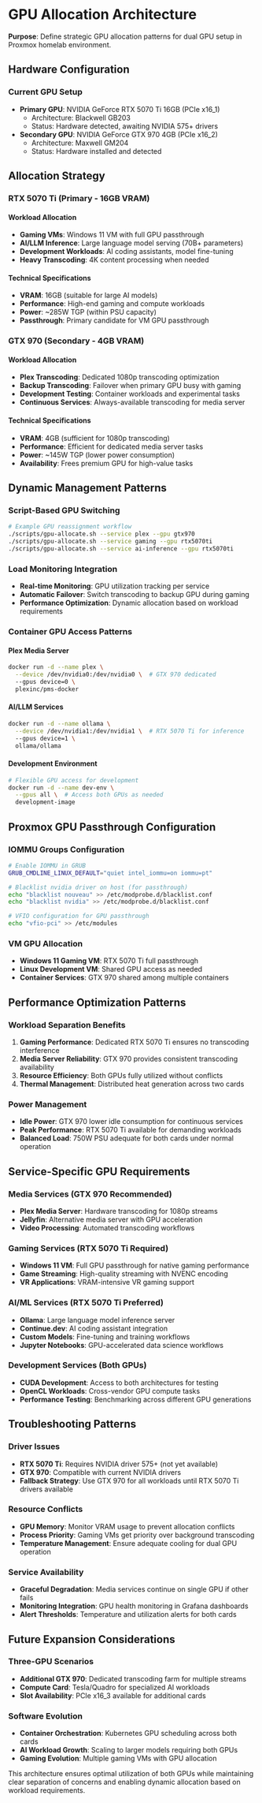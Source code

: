 # GPU Allocation Architecture

**Purpose**: Define strategic GPU allocation patterns for dual GPU setup in Proxmox homelab environment.

## Hardware Configuration

### Current GPU Setup
- **Primary GPU**: NVIDIA GeForce RTX 5070 Ti 16GB (PCIe x16_1)
  - Architecture: Blackwell GB203
  - Status: Hardware detected, awaiting NVIDIA 575+ drivers
- **Secondary GPU**: NVIDIA GeForce GTX 970 4GB (PCIe x16_2) 
  - Architecture: Maxwell GM204
  - Status: Hardware installed and detected

## Allocation Strategy

### RTX 5070 Ti (Primary - 16GB VRAM)

#### Workload Allocation
- **Gaming VMs**: Windows 11 VM with full GPU passthrough
- **AI/LLM Inference**: Large language model serving (70B+ parameters)
- **Development Workloads**: AI coding assistants, model fine-tuning
- **Heavy Transcoding**: 4K content processing when needed

#### Technical Specifications
- **VRAM**: 16GB (suitable for large AI models)
- **Performance**: High-end gaming and compute workloads
- **Power**: ~285W TGP (within PSU capacity)
- **Passthrough**: Primary candidate for VM GPU passthrough

### GTX 970 (Secondary - 4GB VRAM)

#### Workload Allocation  
- **Plex Transcoding**: Dedicated 1080p transcoding optimization
- **Backup Transcoding**: Failover when primary GPU busy with gaming
- **Development Testing**: Container workloads and experimental tasks
- **Continuous Services**: Always-available transcoding for media server

#### Technical Specifications
- **VRAM**: 4GB (sufficient for 1080p transcoding)
- **Performance**: Efficient for dedicated media server tasks
- **Power**: ~145W TGP (lower power consumption)
- **Availability**: Frees premium GPU for high-value tasks

## Dynamic Management Patterns

### Script-Based GPU Switching
```bash
# Example GPU reassignment workflow
./scripts/gpu-allocate.sh --service plex --gpu gtx970
./scripts/gpu-allocate.sh --service gaming --gpu rtx5070ti
./scripts/gpu-allocate.sh --service ai-inference --gpu rtx5070ti
```

### Load Monitoring Integration
- **Real-time Monitoring**: GPU utilization tracking per service
- **Automatic Failover**: Switch transcoding to backup GPU during gaming
- **Performance Optimization**: Dynamic allocation based on workload requirements

### Container GPU Access Patterns

#### Plex Media Server
```bash
docker run -d --name plex \
  --device /dev/nvidia0:/dev/nvidia0 \  # GTX 970 dedicated
  --gpus device=0 \
  plexinc/pms-docker
```

#### AI/LLM Services
```bash  
docker run -d --name ollama \
  --device /dev/nvidia1:/dev/nvidia1 \  # RTX 5070 Ti for inference
  --gpus device=1 \
  ollama/ollama
```

#### Development Environment
```bash
# Flexible GPU access for development
docker run -d --name dev-env \
  --gpus all \  # Access both GPUs as needed
  development-image
```

## Proxmox GPU Passthrough Configuration

### IOMMU Groups Configuration
```bash
# Enable IOMMU in GRUB
GRUB_CMDLINE_LINUX_DEFAULT="quiet intel_iommu=on iommu=pt"

# Blacklist nvidia driver on host (for passthrough)
echo "blacklist nouveau" >> /etc/modprobe.d/blacklist.conf
echo "blacklist nvidia" >> /etc/modprobe.d/blacklist.conf

# VFIO configuration for GPU passthrough
echo "vfio-pci" >> /etc/modules
```

### VM GPU Allocation
- **Windows 11 Gaming VM**: RTX 5070 Ti full passthrough
- **Linux Development VM**: Shared GPU access as needed
- **Container Services**: GTX 970 shared among multiple containers

## Performance Optimization Patterns

### Workload Separation Benefits
1. **Gaming Performance**: Dedicated RTX 5070 Ti ensures no transcoding interference
2. **Media Server Reliability**: GTX 970 provides consistent transcoding availability
3. **Resource Efficiency**: Both GPUs fully utilized without conflicts
4. **Thermal Management**: Distributed heat generation across two cards

### Power Management
- **Idle Power**: GTX 970 lower idle consumption for continuous services
- **Peak Performance**: RTX 5070 Ti available for demanding workloads
- **Balanced Load**: 750W PSU adequate for both cards under normal operation

## Service-Specific GPU Requirements

### Media Services (GTX 970 Recommended)
- **Plex Media Server**: Hardware transcoding for 1080p streams
- **Jellyfin**: Alternative media server with GPU acceleration
- **Video Processing**: Automated transcoding workflows

### Gaming Services (RTX 5070 Ti Required)
- **Windows 11 VM**: Full GPU passthrough for native gaming performance
- **Game Streaming**: High-quality streaming with NVENC encoding
- **VR Applications**: VRAM-intensive VR gaming support

### AI/ML Services (RTX 5070 Ti Preferred)
- **Ollama**: Large language model inference server
- **Continue.dev**: AI coding assistant integration  
- **Custom Models**: Fine-tuning and training workflows
- **Jupyter Notebooks**: GPU-accelerated data science workflows

### Development Services (Both GPUs)
- **CUDA Development**: Access to both architectures for testing
- **OpenCL Workloads**: Cross-vendor GPU compute tasks
- **Performance Testing**: Benchmarking across different GPU generations

## Troubleshooting Patterns

### Driver Issues
- **RTX 5070 Ti**: Requires NVIDIA driver 575+ (not yet available)
- **GTX 970**: Compatible with current NVIDIA drivers
- **Fallback Strategy**: Use GTX 970 for all workloads until RTX 5070 Ti drivers available

### Resource Conflicts
- **GPU Memory**: Monitor VRAM usage to prevent allocation conflicts  
- **Process Priority**: Gaming VMs get priority over background transcoding
- **Temperature Management**: Ensure adequate cooling for dual GPU operation

### Service Availability
- **Graceful Degradation**: Media services continue on single GPU if other fails
- **Monitoring Integration**: GPU health monitoring in Grafana dashboards
- **Alert Thresholds**: Temperature and utilization alerts for both cards

## Future Expansion Considerations

### Three-GPU Scenarios
- **Additional GTX 970**: Dedicated transcoding farm for multiple streams
- **Compute Card**: Tesla/Quadro for specialized AI workloads
- **Slot Availability**: PCIe x16_3 available for additional cards

### Software Evolution
- **Container Orchestration**: Kubernetes GPU scheduling across both cards
- **AI Workload Growth**: Scaling to larger models requiring both GPUs
- **Gaming Evolution**: Multiple gaming VMs with GPU allocation

This architecture ensures optimal utilization of both GPUs while maintaining clear separation of concerns and enabling dynamic allocation based on workload requirements.